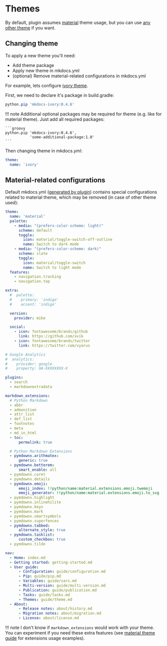 # Themes

By default, plugin assumes [material](https://github.com/squidfunk/mkdocs-material) theme usage, but
you can use [any other theme](https://github.com/mkdocs/mkdocs/wiki/MkDocs-Themes) if you want.

## Changing theme

To apply a new theme you'll need:

* Add theme package
* Apply new theme in mkdocs.yml
* (optional) Remove material-related configurations in mkdocs.yml

For example, lets configure [ivory theme](https://github.com/daizutabi/mkdocs-ivory).

First, we need to declare it's package in build.gradle:

```groovy
python.pip 'mkdocs-ivory:0.4.6'
```

!!! note
    Additional optional packages may be required for theme (e.g. like for material theme).
    Just add all required packages:
    
    ```groovy
    python.pip 'mkdocs-ivory:0.4.6', 
               'some-additional-package:1.0'
    ```
    

Then changing theme in mkdocs.yml:

```yaml
theme:
  name: 'ivory'
```

## Material-related configurations

Default mkdocs.yml ([generated by plugin](tasks.md#init)) contains special configurations 
related to material theme, which may be removed (in case of other theme used):

```yaml
theme:
  name: 'material'
  palette:
    - media: "(prefers-color-scheme: light)"
      scheme: default
      toggle:
        icon: material/toggle-switch-off-outline
        name: Switch to dark mode
    - media: "(prefers-color-scheme: dark)"
      scheme: slate
      toggle:
        icon: material/toggle-switch
        name: Switch to light mode
  features:
    - navigation.tracking
    - navigation.top

extra:
  #  palette:
  #    primary: 'indigo'
  #    accent: 'indigo'

  version:
    provider: mike

  social:
    - icon: fontawesome/brands/github
      link: https://github.com/xvik
    - icon: fontawesome/brands/twitter
      link: https://twitter.com/vyarus

# Google Analytics
#  analytics:
#    provider: google
#    property: UA-XXXXXXXX-X

plugins:
  - search
  - markdownextradata

markdown_extensions:
  # Python Markdown
  - abbr
  - admonition
  - attr_list
  - def_list
  - footnotes
  - meta
  - md_in_html
  - toc:
      permalink: true

  # Python Markdown Extensions
  - pymdownx.arithmatex:
      generic: true
  - pymdownx.betterem:
      smart_enable: all
  - pymdownx.caret
  - pymdownx.details
  - pymdownx.emoji:
      emoji_index: !!python/name:material.extensions.emoji.twemoji
      emoji_generator: !!python/name:material.extensions.emoji.to_svg
  - pymdownx.highlight
  - pymdownx.inlinehilite
  - pymdownx.keys
  - pymdownx.mark
  - pymdownx.smartsymbols
  - pymdownx.superfences
  - pymdownx.tabbed:
      alternate_style: true
  - pymdownx.tasklist:
      custom_checkbox: true
  - pymdownx.tilde

nav:
  - Home: index.md
  - Getting started: getting-started.md
  - User guide:
      - Configuration: guide/configuration.md
      - Pip: guide/pip.md
      - Variables: guide/vars.md
      - Multi-version: guide/multi-version.md
      - Publication: guide/publication.md
      - Tasks: guide/tasks.md
      - Themes: guide/theme.md
  - About:
      - Release notes: about/history.md
      - Migration notes: about/migration.md
      - License: about/license.md

```

!!! note
    I don't know if `markdown_extensions` would work with your theme. 
    You can experiment if you need these extra features (see [material theme guide](https://squidfunk.github.io/mkdocs-material/reference/abbreviations/)
    for extensions usage examples). 